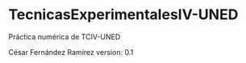 # TecnicasExperimentalesIV-UNED
 Práctica numérica de TCIV-UNED

César Fernández Ramírez
version: 0.1
